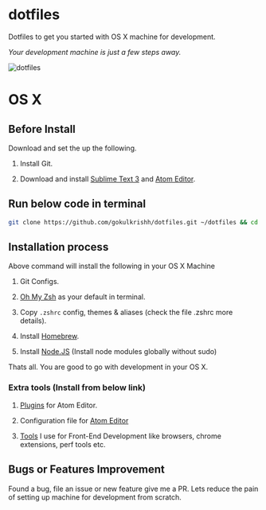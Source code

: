 # dotfiles

Dotfiles to get you started with OS X machine for development.

*Your development machine is just a few steps away.*

![dotfiles](https://raw.githubusercontent.com/gokulkrishh/dotfiles/master/screenshot_new.png "screenshot")


# OS X

## Before Install

Download and set the up the following.

1. Install Git.

1. Download and install [Sublime Text 3](www.sublimetext.com/3) and [Atom Editor](https://atom.io/).

## Run below code in terminal

```bash
git clone https://github.com/gokulkrishh/dotfiles.git ~/dotfiles && cd ~/dotfiles && bash setup
```

## Installation process

Above command will install the following in your OS X Machine

1. Git Configs.

1. [Oh My Zsh](https://github.com/robbyrussell/oh-my-zsh) as your default in terminal.

1. Copy `.zshrc` config, themes & aliases (check the file .zshrc more details).

1. Install [Homebrew](http://brew.sh/).

1. Install [Node.JS](https://nodejs.org/en/) (Install node modules globally without sudo)

Thats all. You are good to go with development in your OS X.

### Extra tools (Install from below link)

1. [Plugins](https://github.com/gokulkrishh/Tools-I-use#text-editors) for Atom Editor.

1. Configuration file for [Atom Editor](https://github.com/gokulkrishh/dotfiles/blob/master/atom/config.cson)

1. [Tools](https://github.com/gokulkrishh/Tools-I-use) I use for Front-End Development like browsers, chrome extensions, perf tools etc.

## Bugs or Features Improvement

Found a bug, file an issue or new feature give me a PR. Lets reduce the pain of setting up machine for development from scratch.
